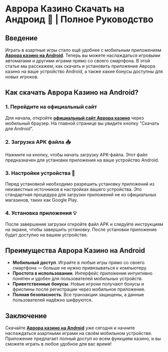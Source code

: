 # Аврора Казино Скачать на Андроид 📱 | Полное Руководство

## Введение

Играть в азартные игры стало ещё удобнее с мобильным приложением **[Аврора казино на Android](https://10trafic-stat2.com/click/668546556bcc6313411604bd/6766/13032/subaccount)**. Теперь вы можете наслаждаться игровыми автоматами и другими играми прямо со своего смартфона. В этой статье мы расскажем, как скачать и установить приложение Аврора казино на ваше устройство Android, а также какие бонусы доступны для новых игроков.

## Как скачать Аврора Казино на Android?

### 1. Перейдите на официальный сайт

Для начала, откройте **[официальный сайт Аврора казино](https://10trafic-stat2.com/click/668546556bcc6313411604bd/6766/13032/subaccount)** через мобильный браузер. На главной странице вы увидите кнопку "Скачать для Android".

### 2. Загрузка APK файла 📥

Нажмите на кнопку, чтобы начать загрузку APK-файла. Этот файл предназначен для установки приложения на ваше устройство Android.

### 3. Настройки устройства 📱

Перед установкой необходимо разрешить установку приложений из неизвестных источников в настройках вашего устройства. Это стандартная процедура для загрузки приложений не из официальных магазинов, таких как Google Play.

### 4. Установка приложения 💡

После завершения загрузки откройте файл APK и следуйте инструкциям на экране, чтобы завершить установку. После установки приложение будет доступно на вашем устройстве.

## Преимущества Аврора Казино на Android

- **Мобильный доступ**. Играйте в любые игры прямо со своего смартфона — больше не нужно привязываться к компьютеру.
- **Простота в использовании**. Интерфейс приложения интуитивно понятен и удобен для пользователей мобильных устройств.
- **Приветственные бонусы**. Новые игроки получают бонусы и фриспины после регистрации через мобильное приложение.
- **Полная безопасность**. Все транзакции защищены, а данные пользователей надёжно шифруются.

## Заключение

Скачайте **[Аврора казино на Android](https://10trafic-stat2.com/click/668546556bcc6313411604bd/6766/13032/subaccount)** уже сегодня и начните наслаждаться азартными играми на своём мобильном устройстве. Приложение предлагает полный доступ ко всем функциям казино, и вы сможете играть в любое удобное для вас время!
